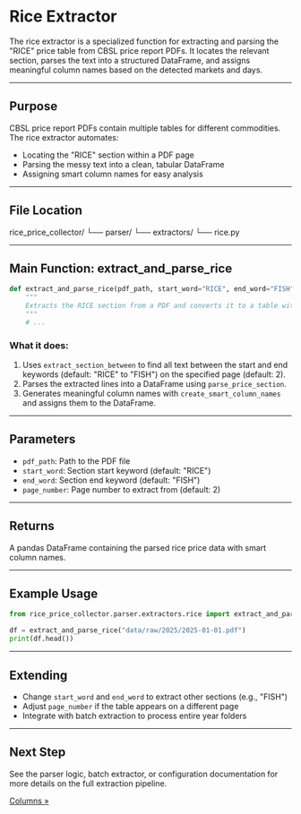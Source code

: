 # Rice Extractor

The rice extractor is a specialized function for extracting and parsing the "RICE" price table from CBSL price report PDFs. It locates the relevant section, parses the text into a structured DataFrame, and assigns meaningful column names based on the detected markets and days.

---

## Purpose

CBSL price report PDFs contain multiple tables for different commodities. The rice extractor automates:
- Locating the "RICE" section within a PDF page
- Parsing the messy text into a clean, tabular DataFrame
- Assigning smart column names for easy analysis

---

## File Location

rice_price_collector/
└── parser/
    └── extractors/
        └── rice.py

---

## Main Function: extract_and_parse_rice

```python
def extract_and_parse_rice(pdf_path, start_word="RICE", end_word="FISH", page_number=2):
    """
    Extracts the RICE section from a PDF and converts it to a table with smart column names.
    """
    # ...
```

### What it does:
1. Uses `extract_section_between` to find all text between the start and end keywords (default: "RICE" to "FISH") on the specified page (default: 2).
2. Parses the extracted lines into a DataFrame using `parse_price_section`.
3. Generates meaningful column names with `create_smart_column_names` and assigns them to the DataFrame.

---

## Parameters

- `pdf_path`: Path to the PDF file
- `start_word`: Section start keyword (default: "RICE")
- `end_word`: Section end keyword (default: "FISH")
- `page_number`: Page number to extract from (default: 2)

---

## Returns

A pandas DataFrame containing the parsed rice price data with smart column names.

---

## Example Usage

```python
from rice_price_collector.parser.extractors.rice import extract_and_parse_rice

df = extract_and_parse_rice("data/raw/2025/2025-01-01.pdf")
print(df.head())
```

---

## Extending

- Change `start_word` and `end_word` to extract other sections (e.g., "FISH")
- Adjust `page_number` if the table appears on a different page
- Integrate with batch extraction to process entire year folders

---

## Next Step

See the parser logic, batch extractor, or configuration documentation for more details on the full extraction pipeline.

[Columns »](../columns.md)